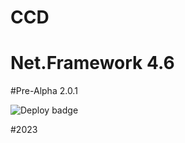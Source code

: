 # CCD
# Net.Framework 4.6

#Pre-Alpha 2.0.1

![Deploy badge](https://github.com/Bodden007/CCD/actions/workflows/main.yml/badge.svg)

#2023
